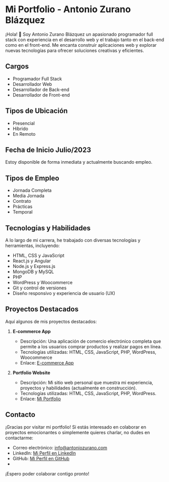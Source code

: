 # Mi Portfolio - Antonio Zurano Blázquez

¡Hola! 👋 Soy Antonio Zurano Blázquez un apasionado programador full stack con experiencia en el desarrollo web y el trabajo tanto en el back-end como en el front-end. Me encanta construir aplicaciones web y explorar nuevas tecnologías para ofrecer soluciones creativas y eficientes.

## Cargos

- Programador Full Stack
- Desarrollador Web
- Desarrollador de Back-end
- Desarrollador de Front-end

## Tipos de Ubicación

- Presencial
- Híbrido
- En Remoto

## Fecha de Inicio Julio/2023

Estoy disponible de forma inmediata y actualmente buscando empleo.

## Tipos de Empleo

- Jornada Completa
- Media Jornada
- Contrato
- Prácticas
- Temporal

## Tecnologías y Habilidades

A lo largo de mi carrera, he trabajado con diversas tecnologías y herramientas, incluyendo:

- HTML, CSS y JavaScript
- React.js y Angular
- Node.js y Express.js
- MongoDB y MySQL
- PHP
- WordPress y Woocommerce
- Git y control de versiones
- Diseño responsivo y experiencia de usuario (UX)

## Proyectos Destacados

Aquí algunos de mis proyectos destacados:

1. **E-commerce App**
   - Descripción: Una aplicación de comercio electrónico completa que permite a los usuarios comprar productos y realizar pagos en línea.
   - Tecnologías utilizadas: HTML, CSS, JavaScript, PHP, WordPress, Woocommerce
   - Enlace: [E-commerce App](https://#)

2. **Portfolio Website**
   - Descripción: Mi sitio web personal que muestra mi experiencia, proyectos y habilidades (actualmente en construcción).
   - Tecnologías utilizadas: HTML, CSS, JavaScript, PHP, WordPress.
   - Enlace: [Mi Portfolio](https://www.antoniozurano.com)

## Contacto

¡Gracias por visitar mi portfolio! Si estás interesado en colaborar en proyectos emocionantes o simplemente quieres charlar, no dudes en contactarme:

- Correo electrónico: [info@antoniozurano.com](mailto:info@antoniozurano.com)
- LinkedIn: [Mi Perfil en LinkedIn](https://www.linkedin.com/in/antonio-zurano-blazquez-full-stack-developer/)
- GitHub: [Mi Perfil en GitHub](https://github.com/azuranob)
- 
¡Espero poder colaborar contigo pronto!

